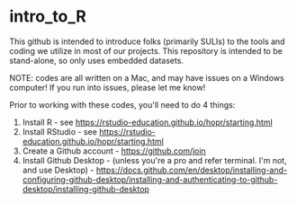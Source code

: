 # intro_to_R
This github is intended to introduce folks (primarily SULIs) to the tools and coding we utilize in most of our projects. This repository is intended to be stand-alone, so only uses embedded datasets. 

NOTE: codes are all written on a Mac, and may have issues on a Windows computer! If you run into issues, please let me know!

Prior to working with these codes, you'll need to do 4 things: 
1. Install R - see https://rstudio-education.github.io/hopr/starting.html
2. Install RStudio - see https://rstudio-education.github.io/hopr/starting.html
3. Create a Github account - https://github.com/join
4. Install Github Desktop - (unless you're a pro and refer terminal. I'm not, and use Desktop) - https://docs.github.com/en/desktop/installing-and-configuring-github-desktop/installing-and-authenticating-to-github-desktop/installing-github-desktop
